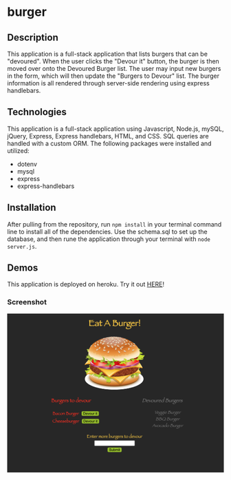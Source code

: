 # burger

## Description
This application is a full-stack application that lists burgers that can be "devoured".  When the user clicks the "Devour it" button, the burger is then moved over onto the Devoured Burger list.  The user may input new burgers in the form, which will then update the "Burgers to Devour" list.  The burger information is all rendered through server-side rendering using express handlebars.

## Technologies
This application is a full-stack application using Javascript, Node.js, mySQL, jQuery, Express, Express handlebars, HTML, and CSS.  SQL queries are handled with a custom ORM.
The following packages were installed and utilized:
* dotenv
* mysql
* express
* express-handlebars

## Installation
After pulling from the repository, run `npm install` in your terminal command line to install all of the dependencies.  Use the schema.sql to set up the database, and then rune the application through your terminal with `node server.js`.

## Demos
This application is deployed on heroku. Try it out [HERE](https://protected-springs-53094.herokuapp.com/)!

### Screenshot
![screenshot](public/assets/img/Screen%20Shot%202020-06-25%20at%2012.34.35%20PM.png)
